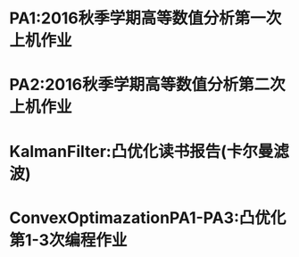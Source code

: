 # PA1:2016秋季学期高等数值分析第一次上机作业
# PA2:2016秋季学期高等数值分析第二次上机作业
# KalmanFilter:凸优化读书报告(卡尔曼滤波)
# ConvexOptimazationPA1-PA3:凸优化第1-3次编程作业
